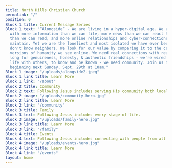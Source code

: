 ```yaml
---
title: North Hills Christian Church
permalink: "/"
position: 0
Block 1 title: Current Message Series
Block 1 text: "“Alongside” - We are living in a hyper-digital age. We are flooded
  with more information than we can file, more news than we can react to, more advertisements
  than we can read, and more online relationships and cyber-connections than we can
  maintain. Yet we are the loneliest and most isolated we have ever been. Neighbors
  don't know neighbors. We look for our value by comparing it to the carefully manicured
  versions of humanity we see online. We need real connections with real people. We
  long for genuineness, honesty, & authentic friendships - we're wired to experience
  life with others, to know and be known - we need community. Join us for this series
  beginning next Sunday, Sept. 29th at 10am."
Block 1 image: "/uploads/alongside2.jpeg"
Block 1 link title: Learn More
Block 1 link: "/about"
Block 2 title: Community
Block 2 text: Following Jesus includes serving His community both locally and globally.
Block 2 image: "/uploads/community-hero.jpg"
Block 2 link title: Learn More
Block 2 link: "/community"
Block 3 title: Family
Block 3 text: Following Jesus includes every stage of life.
Block 3 image: "/uploads/family-hero.jpg"
Block 3 link title: Learn More
Block 3 link: "/family"
Block 4 title: Events
Block 4 text: Following Jesus includes connecting with people from all walks of life.
Block 4 image: "/uploads/events-hero.jpg"
Block 4 link title: Learn More
Block 4 link: "/events"
layout: home
---
```


